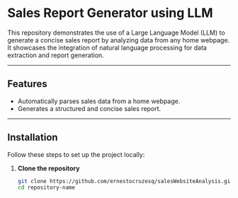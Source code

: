 # Sales Report Generator using LLM

This repository demonstrates the use of a Large Language Model (LLM) to generate a concise sales report by analyzing data from any home webpage. It showcases the integration of natural language processing for data extraction and report generation.

---

## Features
- Automatically parses sales data from a home webpage.
- Generates a structured and concise sales report.

---

## Installation
Follow these steps to set up the project locally:

1. **Clone the repository**  
   ```bash
   git clone https://github.com/ernestocruzesq/salesWebsiteAnalysis.git
   cd repository-name
